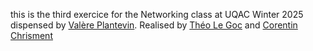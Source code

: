 this is the third exercice for the Networking class at UQAC Winter 2025 dispensed by [Valère Plantevin](https://github.com/VALERE91). Realised by [Théo Le Goc](https://github.com/tlegoc) and [Corentin Chrisment](https://github.com/corentinch59)
